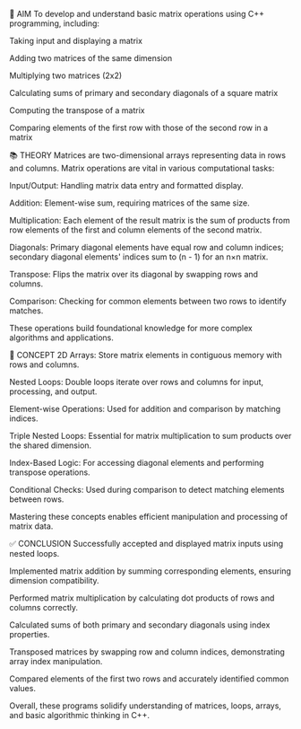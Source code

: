 🎯 AIM
To develop and understand basic matrix operations using C++ programming, including:

Taking input and displaying a matrix

Adding two matrices of the same dimension

Multiplying two matrices (2x2)

Calculating sums of primary and secondary diagonals of a square matrix

Computing the transpose of a matrix

Comparing elements of the first row with those of the second row in a matrix

📚 THEORY
Matrices are two-dimensional arrays representing data in rows and columns. Matrix operations are vital in various computational tasks:

Input/Output: Handling matrix data entry and formatted display.

Addition: Element-wise sum, requiring matrices of the same size.

Multiplication: Each element of the result matrix is the sum of products from row elements of the first and column elements of the second matrix.

Diagonals: Primary diagonal elements have equal row and column indices; secondary diagonal elements' indices sum to (n - 1) for an n×n matrix.

Transpose: Flips the matrix over its diagonal by swapping rows and columns.

Comparison: Checking for common elements between two rows to identify matches.

These operations build foundational knowledge for more complex algorithms and applications.

🧠 CONCEPT
2D Arrays: Store matrix elements in contiguous memory with rows and columns.

Nested Loops: Double loops iterate over rows and columns for input, processing, and output.

Element-wise Operations: Used for addition and comparison by matching indices.

Triple Nested Loops: Essential for matrix multiplication to sum products over the shared dimension.

Index-Based Logic: For accessing diagonal elements and performing transpose operations.

Conditional Checks: Used during comparison to detect matching elements between rows.

Mastering these concepts enables efficient manipulation and processing of matrix data.

✅ CONCLUSION
Successfully accepted and displayed matrix inputs using nested loops.

Implemented matrix addition by summing corresponding elements, ensuring dimension compatibility.

Performed matrix multiplication by calculating dot products of rows and columns correctly.

Calculated sums of both primary and secondary diagonals using index properties.

Transposed matrices by swapping row and column indices, demonstrating array index manipulation.

Compared elements of the first two rows and accurately identified common values.

Overall, these programs solidify understanding of matrices, loops, arrays, and basic algorithmic thinking in C++.

